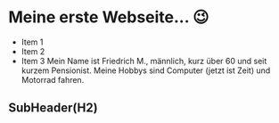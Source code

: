 # Meine erste Webseite... 😉
* Item 1
* Item 2
* Item 3
Mein Name ist Friedrich M., männlich, kurz über 60 und seit kurzem Pensionist.
Meine Hobbys sind Computer (jetzt ist Zeit) und Motorrad fahren.
## SubHeader(H2)